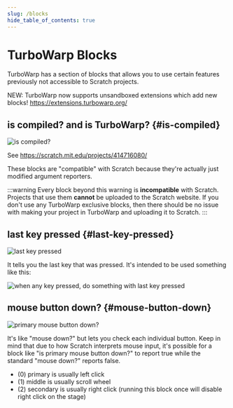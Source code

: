 ```yaml
---
slug: /blocks
hide_table_of_contents: true
---
```


# TurboWarp Blocks

TurboWarp has a section of blocks that allows you to use certain features previously not accessible to Scratch projects.

NEW: TurboWarp now supports unsandboxed extensions which add new blocks! https://extensions.turbowarp.org/

## is compiled? and is TurboWarp? {#is-compiled}

![is compiled?](./assets/is-compiled.svg)

See https://scratch.mit.edu/projects/414716080/

These blocks are "compatible" with Scratch because they're actually just modified argument reporters.

:::warning
Every block beyond this warning is **incompatible** with Scratch. Projects that use them **cannot** be uploaded to the Scratch website. If you don't use any TurboWarp exclusive blocks, then there should be no issue with making your project in TurboWarp and uploading it to Scratch.
:::

## last key pressed {#last-key-pressed}

![last key pressed](./assets/last-key-pressed.svg)

It tells you the last key that was pressed. It's intended to be used something like this:

![when any key pressed, do something with last key pressed](./assets/how-to-use-last-key-pressed.svg)

## mouse button down? {#mouse-button-down}

![primary mouse button down?](./assets/mouse-button-down.svg)

It's like "mouse down?" but lets you check each individual button. Keep in mind that due to how Scratch interprets mouse input, it's possible for a block like "is primary mouse button down?" to report true while the standard "mouse down?" reports false.

 * (0) primary is usually left click
 * (1) middle is usually scroll wheel
 * (2) secondary is usually right click (running this block once will disable right click on the stage)
